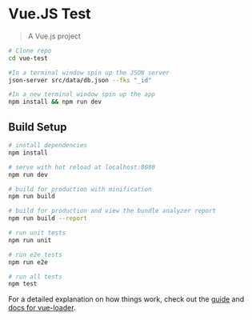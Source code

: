 # Vue.JS Test

> A Vue.js project

```bash
# Clone repo
cd vue-test
```

```bash
#In a terminal window spin up the JSON server
json-server src/data/db.json --fks "_id"
```

```bash
#In a new terminal window spin up the app
npm install && npm run dev
```

## Build Setup

``` bash
# install dependencies
npm install

# serve with hot reload at localhost:8080
npm run dev

# build for production with minification
npm run build

# build for production and view the bundle analyzer report
npm run build --report

# run unit tests
npm run unit

# run e2e tests
npm run e2e

# run all tests
npm test
```

For a detailed explanation on how things work, check out the [guide](http://vuejs-templates.github.io/webpack/) and [docs for vue-loader](http://vuejs.github.io/vue-loader).
